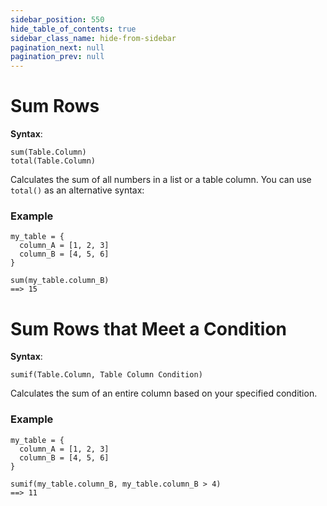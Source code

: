 ```yaml
---
sidebar_position: 550
hide_table_of_contents: true
sidebar_class_name: hide-from-sidebar
pagination_next: null
pagination_prev: null
---
```


# Sum Rows

**Syntax**:

`sum(Table.Column)` <br />
`total(Table.Column)`

Calculates the sum of all numbers in a list or a table column. You can use `total()` as an alternative syntax:

### Example

```deci live
my_table = {
  column_A = [1, 2, 3]
  column_B = [4, 5, 6]
}

sum(my_table.column_B)
==> 15
```

# Sum Rows that Meet a Condition

**Syntax**:

`sumif(Table.Column, Table Column Condition)`

Calculates the sum of an entire column based on your specified condition.

### Example

```deci live
my_table = {
  column_A = [1, 2, 3]
  column_B = [4, 5, 6]
}

sumif(my_table.column_B, my_table.column_B > 4)
==> 11
```
